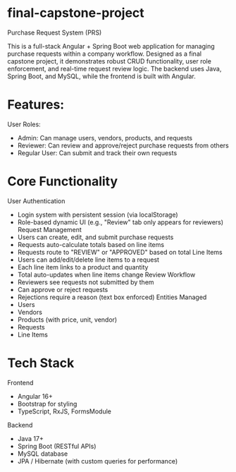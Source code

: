 # final-capstone-project

Purchase Request System (PRS)

This is a full-stack Angular + Spring Boot web application for managing purchase requests within a company workflow. Designed as a final capstone project, it demonstrates robust CRUD functionality, user role enforcement, and real-time request review logic. The backend uses Java, Spring Boot, and MySQL, while the frontend is built with Angular.

Features:
=========
User Roles:
- Admin: Can manage users, vendors, products, and requests
- Reviewer: Can review and approve/reject purchase requests from others
- Regular User: Can submit and track their own requests

Core Functionality
==================

User Authentication
- Login system with persistent session (via localStorage)
- Role-based dynamic UI (e.g., "Review" tab only appears for reviewers)
Request Management
- Users can create, edit, and submit purchase requests
- Requests auto-calculate totals based on line items
- Requests route to "REVIEW" or "APPROVED" based on total
Line Items
- Users can add/edit/delete line items to a request
- Each line item links to a product and quantity
- Total auto-updates when line items change
Review Workflow
- Reviewers see requests not submitted by them
- Can approve or reject requests
- Rejections require a reason (text box enforced)
Entities Managed
- Users
- Vendors
- Products (with price, unit, vendor)
- Requests
- Line Items

Tech Stack
==========

Frontend
- Angular 16+
- Bootstrap for styling
- TypeScript, RxJS, FormsModule

Backend

- Java 17+
- Spring Boot (RESTful APIs)
- MySQL database
- JPA / Hibernate (with custom queries for performance)

